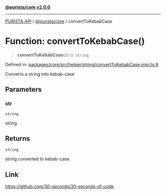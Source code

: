 [**@purista/core v2.0.0**](../README.md)

***

[PURISTA API](../../../packages.md) / [@purista/core](../README.md) / convertToKebabCase

# Function: convertToKebabCase()

> **convertToKebabCase**(`str`): `string`

Defined in: [packages/core/src/helper/string/convertToKebabCase.impl.ts:9](https://github.com/puristajs/purista/blob/master/packages/core/src/helper/string/convertToKebabCase.impl.ts#L9)

Converts a string into kebab-case

## Parameters

### str

`string`

string

## Returns

`string`

string converted to kebab-case

## Link

https://github.com/30-seconds/30-seconds-of-code

